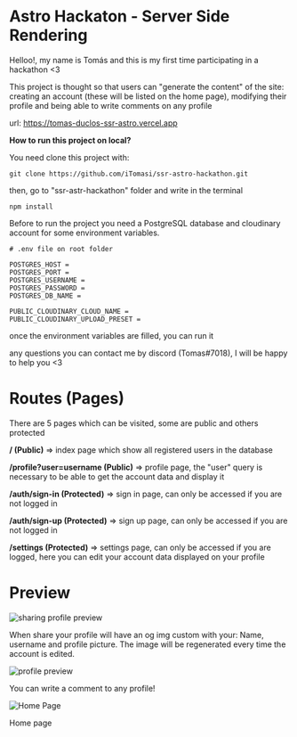 # Astro Hackaton - Server Side Rendering

Helloo!, my name is Tomás and this is my first time participating in a hackathon <3

This project is thought so that users can "generate the content" of the site: creating an account (these will be listed on the home page), modifying their profile and being able to write comments on any profile

url: <a href="https://tomas-duclos-ssr-astro.vercel.app" target="_blank">https://tomas-duclos-ssr-astro.vercel.app</a>

**How to run this project on local?**

You need clone this project with:

```git
git clone https://github.com/iTomasi/ssr-astro-hackathon.git
```

then, go to "ssr-astr-hackathon" folder and write in the terminal

```git
npm install
```

Before to run the project you need a PostgreSQL database and cloudinary account for some environment variables.

```env
# .env file on root folder

POSTGRES_HOST = 
POSTGRES_PORT = 
POSTGRES_USERNAME = 
POSTGRES_PASSWORD = 
POSTGRES_DB_NAME = 

PUBLIC_CLOUDINARY_CLOUD_NAME = 
PUBLIC_CLOUDINARY_UPLOAD_PRESET = 
```

once the environment variables are filled, you can run it

any questions you can contact me by discord (Tomas#7018), I will be happy to help you <3

# Routes (Pages)

There are 5 pages which can be visited, some are public and others protected

**/ (Public)** => index page which show all registered users in the database

**/profile?user=username (Public)** => profile page, the "user" query is necessary to be able to get the account data and display it

**/auth/sign-in (Protected)** => sign in page, can only be accessed if you are not logged in

**/auth/sign-up (Protected)** => sign up page, can only be accessed if you are not logged in

**/settings (Protected)** => settings page, can only be accessed if you are logged, here you can edit your account data displayed on your profile

# Preview

![sharing profile preview](https://res.cloudinary.com/itomasi/image/upload/v1651626569/Screen_Shot_2022-05-03_at_21.08.24_nz1usz.png)

When share your profile will have an og img custom with your: Name, username and profile picture. The image will be regenerated every time the account is edited.

![profile preview](https://res.cloudinary.com/itomasi/image/upload/v1651627526/Screen_Shot_2022-05-03_at_21.25.05_hliqap.png)

You can write a comment to any profile!

![Home Page](https://res.cloudinary.com/itomasi/image/upload/v1651627482/Screen_Shot_2022-05-03_at_21.24.00_otv6jq.png)

Home page
